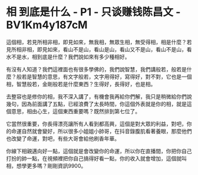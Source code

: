 # 相 到底是什么 - P1 - 只谈赚钱陈昌文 - BV1Km4y187cM

這個相，若見所相非相，即見如來，無我相，無眾生相，無受得相，相是什麼？若見所相非相，即見如來，看山不是山，看山是山，看山又不是山，看山不是山，看水不是水，相到底是什麼？我們說如來有多少種相好。

有沒有人知道？我們這裡面也有很多學佛的，我們說智慧，我們講般若，般若是什麼？般若是智慧的意思，有文字般若，文字用得好，寫得好，對不對，它也是一個相，智慧般若，金剛般若是什麼東西？生得好，長得好，也是相。

去整容也是修你的相，我不深入講了，有機會我再給你們解，我只是稍微給你們說幾句，因為前面講了五點，已經浪費了太長時間，你這個外表就是你的相，就是這個意思，相由心生，這個東西重要嗎？既然排到第七位了。

它當然很重要，你長得漂亮讓所有人看到都高興，這個是對大眾的利益，對吧，你的命運自然就會變好，所以很多小姐姐小帥哥，在抖音錄腹肌看著養眼，那麼他們也改變了命運，對吧，有些大哥會給他刷香年華。

你線下相親邁向好一點，這個就是會改變你的命運，所以你在直播間，你把你自己打扮的帥一點，在視頻裡把你自己搞得好看一點，你的收入就會增加，這個就叫相，想學更多嗎？剛剛資訊9900。

